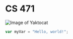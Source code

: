 # CS 471
![Image of Yaktocat](https://octodex.github.com/images/yaktocat.png)

``` javascript
var myVar = "Hello, world!";
```
